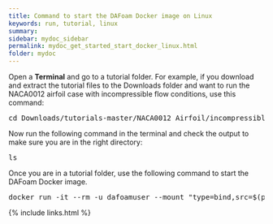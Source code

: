 ```yaml
---
title: Command to start the DAFoam Docker image on Linux
keywords: run, tutorial, linux
summary: 
sidebar: mydoc_sidebar
permalink: mydoc_get_started_start_docker_linux.html
folder: mydoc
---
```


Open a **Terminal** and go to a tutorial folder. For example, if you download and extract the tutorial files to the Downloads folder and want to run the NACA0012 airfoil case with incompressible flow conditions, use this command:

<pre>
cd Downloads/tutorials-master/NACA0012_Airfoil/incompressible
</pre>

Now run the following command in the terminal and check the output to make sure you are in the right directory:

<pre>
ls
</pre>

Once you are in a tutorial folder, use the following command to start the DAFoam Docker image.

<pre>
docker run -it --rm -u dafoamuser --mount "type=bind,src=$(pwd),target=/home/dafoamuser/mount" -w /home/dafoamuser/mount dafoam/opt-packages:{{ site.latest_version }} bash
</pre>


{% include links.html %}
